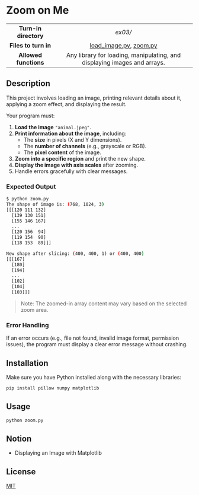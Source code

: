#  Zoom on Me  

|||
|:----------------: |:-----------------------------------:|
| **Turn-in directory** | *ex03/* |
| **Files to turn in**| [load_image.py](./load_image.py), [zoom.py](./zoom.py)  |
| **Allowed functions** | Any library for loading, manipulating, and displaying images and arrays. |

## Description
This project involves loading an image, printing relevant details about it, applying a zoom effect, and displaying the result.  

  
Your program must:  
1. **Load the image** `"animal.jpeg"`.  
2. **Print information about the image**, including:  
   - The **size** in pixels (X and Y dimensions).  
   - The **number of channels** (e.g., grayscale or RGB).  
   - The **pixel content** of the image.  
3. **Zoom into a specific region** and print the new shape.  
4. **Display the image with axis scales** after zooming.  
5. Handle errors gracefully with clear messages.  

### Expected Output  
```bash
$ python zoom.py
The shape of image is: (768, 1024, 3)
[[[120 111 132]
  [139 130 151]
  [155 146 167]
  ...
  [120 156  94]
  [119 154  90]
  [118 153  89]]]

New shape after slicing: (400, 400, 1) or (400, 400)
[[[167]
  [180]
  [194]
  ...
  [102]
  [104]
  [103]]]

```
 > Note: The zoomed-in array content may vary based on the selected zoom area.

 ### Error Handling
If an error occurs (e.g., file not found, invalid image format, permission issues), the program must display a clear error message without crashing.

 ## Installation
 Make sure you have Python installed along with the necessary libraries:
```sh
pip install pillow numpy matplotlib
```
## Usage

```sh
python zoom.py
```
## Notion

- Displaying an Image with Matplotlib

## License

[MIT](https://choosealicense.com/licenses/mit/)